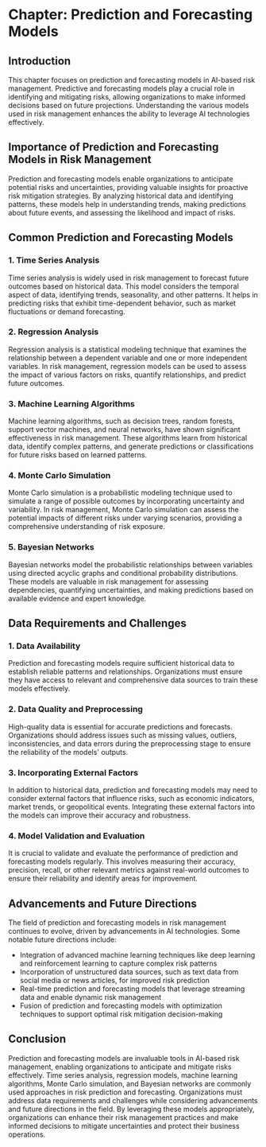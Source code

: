 Chapter: Prediction and Forecasting Models
==========================================

Introduction
------------

This chapter focuses on prediction and forecasting models in AI-based risk management. Predictive and forecasting models play a crucial role in identifying and mitigating risks, allowing organizations to make informed decisions based on future projections. Understanding the various models used in risk management enhances the ability to leverage AI technologies effectively.

Importance of Prediction and Forecasting Models in Risk Management
------------------------------------------------------------------

Prediction and forecasting models enable organizations to anticipate potential risks and uncertainties, providing valuable insights for proactive risk mitigation strategies. By analyzing historical data and identifying patterns, these models help in understanding trends, making predictions about future events, and assessing the likelihood and impact of risks.

Common Prediction and Forecasting Models
----------------------------------------

### 1. Time Series Analysis

Time series analysis is widely used in risk management to forecast future outcomes based on historical data. This model considers the temporal aspect of data, identifying trends, seasonality, and other patterns. It helps in predicting risks that exhibit time-dependent behavior, such as market fluctuations or demand forecasting.

### 2. Regression Analysis

Regression analysis is a statistical modeling technique that examines the relationship between a dependent variable and one or more independent variables. In risk management, regression models can be used to assess the impact of various factors on risks, quantify relationships, and predict future outcomes.

### 3. Machine Learning Algorithms

Machine learning algorithms, such as decision trees, random forests, support vector machines, and neural networks, have shown significant effectiveness in risk management. These algorithms learn from historical data, identify complex patterns, and generate predictions or classifications for future risks based on learned patterns.

### 4. Monte Carlo Simulation

Monte Carlo simulation is a probabilistic modeling technique used to simulate a range of possible outcomes by incorporating uncertainty and variability. In risk management, Monte Carlo simulation can assess the potential impacts of different risks under varying scenarios, providing a comprehensive understanding of risk exposure.

### 5. Bayesian Networks

Bayesian networks model the probabilistic relationships between variables using directed acyclic graphs and conditional probability distributions. These models are valuable in risk management for assessing dependencies, quantifying uncertainties, and making predictions based on available evidence and expert knowledge.

Data Requirements and Challenges
--------------------------------

### 1. Data Availability

Prediction and forecasting models require sufficient historical data to establish reliable patterns and relationships. Organizations must ensure they have access to relevant and comprehensive data sources to train these models effectively.

### 2. Data Quality and Preprocessing

High-quality data is essential for accurate predictions and forecasts. Organizations should address issues such as missing values, outliers, inconsistencies, and data errors during the preprocessing stage to ensure the reliability of the models' outputs.

### 3. Incorporating External Factors

In addition to historical data, prediction and forecasting models may need to consider external factors that influence risks, such as economic indicators, market trends, or geopolitical events. Integrating these external factors into the models can improve their accuracy and robustness.

### 4. Model Validation and Evaluation

It is crucial to validate and evaluate the performance of prediction and forecasting models regularly. This involves measuring their accuracy, precision, recall, or other relevant metrics against real-world outcomes to ensure their reliability and identify areas for improvement.

Advancements and Future Directions
----------------------------------

The field of prediction and forecasting models in risk management continues to evolve, driven by advancements in AI technologies. Some notable future directions include:

* Integration of advanced machine learning techniques like deep learning and reinforcement learning to capture complex risk patterns
* Incorporation of unstructured data sources, such as text data from social media or news articles, for improved risk prediction
* Real-time prediction and forecasting models that leverage streaming data and enable dynamic risk management
* Fusion of prediction and forecasting models with optimization techniques to support optimal risk mitigation decision-making

Conclusion
----------

Prediction and forecasting models are invaluable tools in AI-based risk management, enabling organizations to anticipate and mitigate risks effectively. Time series analysis, regression models, machine learning algorithms, Monte Carlo simulation, and Bayesian networks are commonly used approaches in risk prediction and forecasting. Organizations must address data requirements and challenges while considering advancements and future directions in the field. By leveraging these models appropriately, organizations can enhance their risk management practices and make informed decisions to mitigate uncertainties and protect their business operations.
